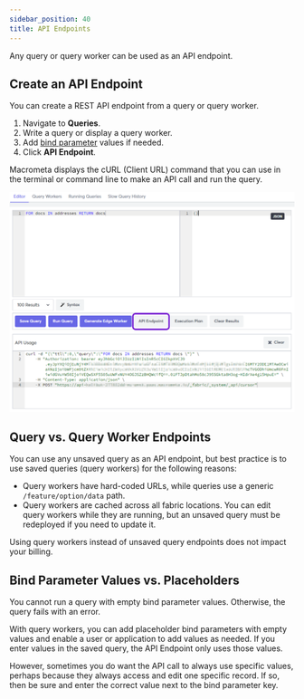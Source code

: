 ```yaml
---
sidebar_position: 40
title: API Endpoints
---
```


Any query or query worker can be used as an API endpoint.

## Create an API Endpoint

You can create a REST API endpoint from a query or query worker.

1. Navigate to **Queries**.
1. Write a query or display a query worker.
1. Add [bind parameter](../queries/bind-parameters) values if needed.
1. Click **API Endpoint**.

Macrometa displays the cURL (Client URL) command that you can use in the terminal or command line to make an API call and run the query.

![API Endpoint](/img/queries/api-endpoint.png)

## Query vs. Query Worker Endpoints

You can use any unsaved query as an API endpoint, but best practice is to use saved queries (query workers) for the following reasons:

- Query workers have hard-coded URLs, while queries use a generic `/feature/option/data` path.
- Query workers are cached across all fabric locations. You can edit query workers while they are running, but an unsaved query must be redeployed if you need to update it.

Using query workers instead of unsaved query endpoints does not impact your billing.

## Bind Parameter Values vs. Placeholders

You cannot run a query with empty bind parameter values. Otherwise, the query fails with an error.

With query workers, you can add placeholder bind parameters with empty values and enable a user or application to add values as needed. If you enter values in the saved query, the API Endpoint only uses those values.

However, sometimes you do want the API call to always use specific values, perhaps because they always access and edit one specific record. If so, then be sure and enter the correct value next to the bind parameter key.
